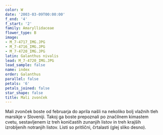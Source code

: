 ```yaml
---
color: W
date: '2003-03-09T00:00:00'
f_end: '4'
f_start: '2'
family: Amaryllidaceae
flower_type: B
image:
- M_7-4717_IMG.JPG
- M_7-4716_IMG.JPG
- M_7-4720_IMG.JPG
latin: Galanthus nivalis
lead: M_7-4720_IMG.JPG
lead_sample: false
name: index
order: Galanthus
parallel: false
petals: '6'
petals_joined: false
star_shape: false
title: Mali zvonček
---
```

Mali zvonček boste od februarja do aprila našli na nekoliko bolj vlažnih tleh marsikje v Sloveniji. Takoj ga boste prepoznali po značilnem kimastem cvetu, sestavljenem iz treh koničastih zunanjih listov in treh krajših izrobljenih notranjih listov. Listi so pritlični, črtalasti (glej sliko desno).
